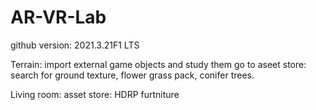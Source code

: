 # AR-VR-Lab

github version: 2021.3.21F1 LTS

Terrain: import external game objects and study them
go to aseet store: search for ground texture, flower grass pack, conifer trees.

Living room:
asset store: HDRP furtniture
